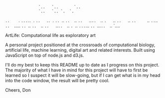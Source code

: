                 
                   `..   `..       `..
                   `..   `.. `.  `.
   `..    `. `...`.`. `. `..   `.`. `.   `..
 `..  `..  `..     `..   `..`..  `..   `.   `..
`..   `..  `..     `..   `..`..  `..  `..... `..
`..   `..  `..     `..   `..`..  `..  `.
  `.. `...`...      `.. `...`..  `..    `....            
            

ArtLife: Computational life as exploratory art

A personal project positioned at the crossroads of computational biology, artificial life, machine learning, digital art and related interests. Built using JavaScript on top of node.js and d3.js.

I'll do my best to keep this README up to date as I progress on this project. The majority of what I have in mind for this project will have to first be learned so I suspect it will be slow-going, but if I can get what is in my head into the code window, the result will be pretty cool.

Cheers,
Don